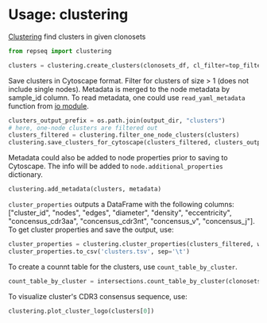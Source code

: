 # Usage: clustering

[Clustering](functions.md#clustering) find clusters in given clonosets

```py
from repseq import clustering

clusters = clustering.create_clusters(clonosets_df, cl_filter=top_filter, mismatches=1, overlap_type="aaV", igh=False, tcrdist_radius=None, count_by_freq=True)
```

Save clusters in Cytoscape format. Filter for clusters of size > 1 (does not include single nodes). Metadata is merged to the node metadata by sample_id column. To read metadata, one could use `read_yaml_metadata` function from [io module](functions.md#io).

```py
clusters_output_prefix = os.path.join(output_dir, "clusters")
# here, one-node clusters are filtered out
clusters_filtered = clustering.filter_one_node_clusters(clusters)
clustering.save_clusters_for_cytoscape(clusters_filtered, clusters_output_prefix, sample_metadata=metadata)
```

Metadata could also be added to node properties prior to saving to Cytoscape. The info will be added to `node.additional_properties` dictionary.
```py
clustering.add_metadata(clusters, metadata)
```

`cluster_properties` outputs a DataFrame with the following columns: ["cluster_id", "nodes", "edges", "diameter", "density", "eccentricity", "concensus_cdr3aa", "concensus_cdr3nt", "concensus_v", "concensus_j"]. To get cluster properties and save the output, use:

```py
cluster_properties = clustering.cluster_properties(clusters_filtered, weighed=True)
cluster_properties.to_csv('clusters.tsv', sep='\t')
```

To create a counnt table for the clusters, use `count_table_by_cluster`. 

```py
count_table_by_cluster = intersections.count_table_by_cluster(clonosets_df, clusters_list, cl_filter=downsample_filter, overlap_type="aaV", mismatches=1)
```

To visualize cluster's CDR3 consensus sequence, use:

```py
clustering.plot_cluster_logo(clusters[0])
```